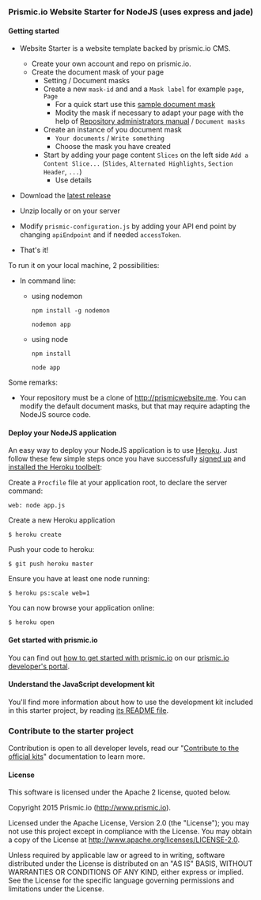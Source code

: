 ### Prismic.io Website Starter for NodeJS (uses express and jade)

#### Getting started

* Website Starter is a website template backed by prismic.io CMS.
    * Create your own account and repo on prismic.io.
    * Create the document mask of your page
        * Setting / Document masks
        * Create a new `mask-id` and and a `Mask label` for example `page`, `Page`
            * For a quick start use this [sample document mask](https://gist.github.com/faresd/87cd721b71fbd62f84a9#file-page_document_mask)
            * Modity the mask if necessary to adapt your page with the help of [Repository administrators manual](https://developers.prismic.io/documentation/repository-administrators-manual) / `Document masks`
        * Create an instance of you document mask
            * `Your documents` / `Write something`
            * Choose the mask you have created
        * Start by adding your page content `Slices` on the left side `Add a Content Slice...` (`Slides`, `Alternated Highlights`, `Section Header`, `...`)
            * Use  details

* Download the [latest release]()
* Unzip locally or on your server
* Modify `prismic-configuration.js` by adding your API end point by changing `apiEndpoint` and if needed `accessToken`.
* That's it!

To run it on your local machine, 2 possibilities:

* In command line: 
    * using nodemon
      ```
      npm install -g nodemon
      ```
      ```
      nodemon app
      ```
      
    * using node
      ```
      npm install
      ```
      ```
      node app
      ```

    

Some remarks:

* Your repository must be a clone of http://prismicwebsite.me. You can modify the default document masks, but that may require adapting the NodeJS source code.

#### Deploy your NodeJS application

An easy way to deploy your NodeJS application is to use [Heroku](http://www.heroku.com). Just follow these few simple steps once you have successfully [signed up](https://id.heroku.com/signup/www-header) and [installed the Heroku toolbelt](https://toolbelt.heroku.com/):

Create a `Procfile` file at your application root, to declare the server command:

```
web: node app.js
```

Create a new Heroku application

```
$ heroku create
```

Push your code to heroku:

```
$ git push heroku master
```

Ensure you have at least one node running:

```
$ heroku ps:scale web=1
```

You can now browse your application online:

```
$ heroku open
```

#### Get started with prismic.io

You can find out [how to get started with prismic.io](https://developers.prismic.io/documentation/UjBaQsuvzdIHvE4D/getting-started) on our [prismic.io developer's portal](https://developers.prismic.io/).

#### Understand the JavaScript development kit

You'll find more information about how to use the development kit included in this starter project, by reading [its README file](https://github.com/prismicio/javascript-kit/blob/master/README.md).

### Contribute to the starter project

Contribution is open to all developer levels, read our "[Contribute to the official kits](https://developers.prismic.io/documentation/UszOeAEAANUlwFpp/contribute-to-the-official-kits)" documentation to learn more.


#### License

This software is licensed under the Apache 2 license, quoted below.

Copyright 2015 Prismic.io (http://www.prismic.io).

Licensed under the Apache License, Version 2.0 (the "License"); you may not use this project except in compliance with the License. You may obtain a copy of the License at http://www.apache.org/licenses/LICENSE-2.0.

Unless required by applicable law or agreed to in writing, software distributed under the License is distributed on an "AS IS" BASIS, WITHOUT WARRANTIES OR CONDITIONS OF ANY KIND, either express or implied. See the License for the specific language governing permissions and limitations under the License.
